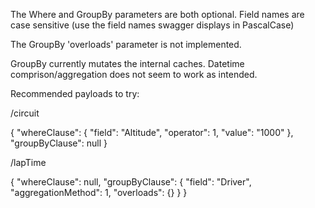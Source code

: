 The Where and GroupBy parameters are both optional.
Field names are case sensitive (use the field names swagger displays in PascalCase)

The GroupBy 'overloads' parameter is not implemented.

GroupBy currently mutates the internal caches.
Datetime comprison/aggregation does not seem to work as intended.

Recommended payloads to try:

/circuit

{
  "whereClause": {
    "field": "Altitude",
    "operator": 1,
    "value": "1000"
  },
  "groupByClause": null
}

/lapTime

{
  "whereClause": null,
  "groupByClause": {
    "field": "Driver",
    "aggregationMethod": 1,
    "overloads": {}
  }
}